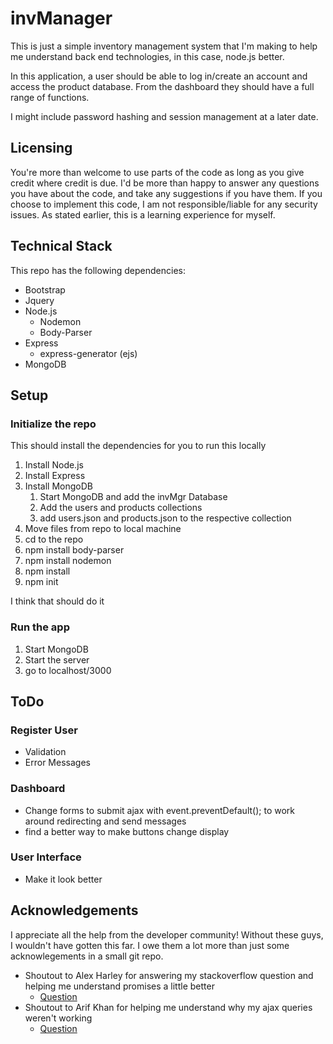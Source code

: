 # invManager
This is just a simple inventory management system that I'm making to help me understand back end technologies, in this case, node.js better.

In this application, a user should be able to log in/create an account and access the product database. From the dashboard they should have a full range of functions.

I might include password hashing and session management at a later date.

## Licensing
You're more than welcome to use parts of the code as long as you give credit where credit is due. I'd be more than happy to answer any questions you have about the code, and take any suggestions if you have them. If you choose to implement this code, I am not responsible/liable for any security issues. As stated earlier, this is a learning experience for myself.

## Technical Stack
This repo has the following dependencies:
* Bootstrap
* Jquery
* Node.js
    * Nodemon
    * Body-Parser
* Express
    * express-generator (ejs)
* MongoDB

## Setup
### Initialize the repo
This should install the dependencies for you to run this locally
1. Install Node.js
1. Install Express
1. Install MongoDB
    1. Start MongoDB and add the invMgr Database
    1. Add the users and products collections
    1. add users.json and products.json to the respective collection
1. Move files from repo to local machine
1. cd to the repo
1. npm install body-parser
1. npm install nodemon
1. npm install
1. npm init

I think that should do it
### Run the app
1. Start MongoDB
1. Start the server
1. go to localhost/3000

## ToDo
### Register User 
* Validation
* Error Messages
### Dashboard
* Change forms to submit ajax with event.preventDefault(); to work around redirecting and send messages
* find a better way to make buttons change display
### User Interface
* Make it look better

## Acknowledgements
I appreciate all the help from the developer community! Without these guys, I wouldn't have gotten this far. I owe them a lot more than just some acknowlegements in a small git repo.

* Shoutout to Alex Harley for answering my stackoverflow question and helping me understand promises a little better
    * [Question](https://stackoverflow.com/questions/50620704/node-js-connecting-to-mongodb-with-promises?noredirect=1#comment88251738_50620704)
* Shoutout to Arif Khan for helping me understand why my ajax queries weren't working
    * [Question](https://stackoverflow.com/questions/50526160/400-bad-request-node-js-express-ajax/50526221?noredirect=1#comment88065173_50526221)